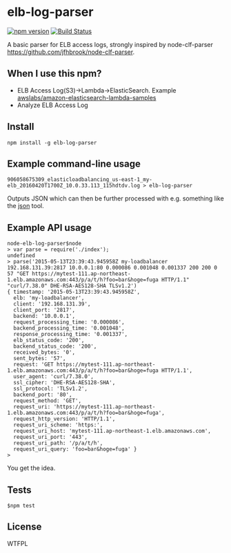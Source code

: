 # elb-log-parser

[![npm version](https://badge.fury.io/js/elb-log-parser.png)](https://badge.fury.io/js/elb-log-parser)
[![Build Status](https://travis-ci.org/toshihirock/node-elb-log-parser.svg?branch=master)](https://travis-ci.org/toshihirock/node-elb-log-parser)

A basic parser for ELB access logs, strongly inspired by node-clf-parser https://github.com/jfhbrook/node-clf-parser.

## When I use this npm?

+ ELB Access Log(S3)->Lambda->ElasticSearch. Example [awslabs/amazon-elasticsearch-lambda-samples](https://github.com/awslabs/amazon-elasticsearch-lambda-samples/blob/master/src/s3_lambda_es.js)
+ Analyze ELB Access Log

## Install

```
npm install -g elb-log-parser
```

## Example command-line usage

```
906058675309_elasticloadbalancing_us-east-1_my-elb_20160420T1700Z_10.0.33.113_115hdtdv.log > elb-log-parser
```
Outputs JSON which can then be further processed with e.g. something like the [json](https://www.npmjs.com/package/json) tool.

## Example API usage

```
node-elb-log-parser$node
> var parse = require('./index');
undefined
> parse('2015-05-13T23:39:43.945958Z my-loadbalancer 192.168.131.39:2817 10.0.0.1:80 0.000086 0.001048 0.001337 200 200 0 57 "GET https://mytest-111.ap-northeast-1.elb.amazonaws.com:443/p/a/t/h?foo=bar&hoge=fuga HTTP/1.1" "curl/7.38.0" DHE-RSA-AES128-SHA TLSv1.2')
{ timestamp: '2015-05-13T23:39:43.945958Z',
  elb: 'my-loadbalancer',
  client: '192.168.131.39',
  client_port: '2817',
  backend: '10.0.0.1',
  request_processing_time: '0.000086',
  backend_processing_time: '0.001048',
  response_processing_time: '0.001337',
  elb_status_code: '200',
  backend_status_code: '200',
  received_bytes: '0',
  sent_bytes: '57',
  request: 'GET https://mytest-111.ap-northeast-1.elb.amazonaws.com:443/p/a/t/h?foo=bar&hoge=fuga HTTP/1.1',
  user_agent: 'curl/7.38.0',
  ssl_cipher: 'DHE-RSA-AES128-SHA',
  ssl_protocol: 'TLSv1.2',
  backend_port: '80',
  request_method: 'GET',
  request_uri: 'https://mytest-111.ap-northeast-1.elb.amazonaws.com:443/p/a/t/h?foo=bar&hoge=fuga',
  request_http_version: 'HTTP/1.1',
  request_uri_scheme: 'https:',
  request_uri_host: 'mytest-111.ap-northeast-1.elb.amazonaws.com',
  request_uri_port: '443',
  request_uri_path: '/p/a/t/h',
  request_uri_query: 'foo=bar&hoge=fuga' }
>
```

You get the idea.

## Tests

```
$npm test
```

## License

WTFPL
